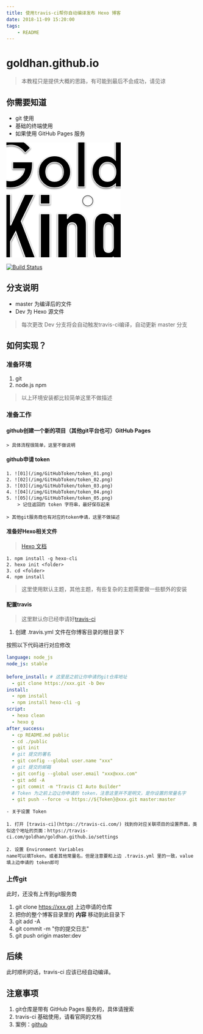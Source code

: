 ```yaml
---
title: 使用travis-ci帮你自动编译发布 Hexo 博客
date: 2018-11-09 15:20:00
tags: 
    - README 
---
```


# goldhan.github.io

> 本教程只是提供大概的思路，有可能到最后不会成功，请见谅

## 你需要知道

- git 使用
- 基础的终端使用
- 如果使用 GitHub Pages 服务

![Logo](https://raw.githubusercontent.com/goldhan/GDResource/master/Logo/GoldKingLogo.png)

[![Build Status](https://travis-ci.com/goldhan/goldhan.github.io.svg?branch=Dev)](https://travis-ci.com/goldhan/goldhan.github.io)

## 分支说明

- master 为编译后的文件
- Dev 为 Hexo 源文件

> 每次更改 Dev 分支将会自动触发travis-ci编译，自动更新 master 分支

## 如何实现？

### 准备环境

1. git
2. node.js  npm

> 以上环境安装都比较简单这里不做描述

### 准备工作

#### github创建一个新的项目（其他git平台也可）__GitHub Pages__

    > 具体流程很简单，这里不做说明

#### github申请 token

    1. ![01](/img/GitHubToken/token_01.png)
    2. ![02](/img/GitHubToken/token_02.png)
    3. ![03](/img/GitHubToken/token_03.png)
    4. ![04](/img/GitHubToken/token_04.png)
    5. ![05](/img/GitHubToken/token_05.png)
        > 记住返回的 token 字符串，最好保存起来

    > 其他git服务商也有对应的token申请，这里不做描述

#### 准备好Hexo相关文件

> [Hexo 文档](https://hexo.io/zh-cn/docs/)

    1. npm install -g hexo-cli
    2. hexo init <folder>
    3. cd <folder>
    4. npm install

> 这里使用默认主题，其他主题，有些复杂的主题需要做一些额外的安装

#### 配置travis

> 这里默认你已经申请好[travis-ci](https://travis-ci.com/)

1. 创建 .travis.yml 文件在你博客目录的根目录下

按照以下代码进行对应修改

``` yml
language: node_js
node_js: stable

before_install: # 这里是之前让你申请的git仓库地址
  - git clone https://xxx.git -b Dev
install:
  - npm install
  - npm install hexo-cli -g
script:
  - hexo clean
  - hexo g
after_success:
  - cp README.md public
  - cd ./public
  - git init
  # git 提交的署名
  - git config --global user.name "xxx"
  # git 提交的邮箱
  - git config --global user.email "xxx@xxx.com"
  - git add -A
  - git commit -m "Travis CI Auto Builder"
  # Token 为之前上边让你申请的 token，注意这里并不是明文，是你设置的常量名字
  - git push --force -u https://${Token}@xxx.git master:master
```

    - 关于设置 Token

    1. 打开 [travis-ci](https://travis-ci.com/) 找到你对应关联项目的设置界面，类似这个地址的页面：https://travis-ci.com/goldhan/goldhan.github.io/settings

    2. 设置 Environment Variables
    name可以填Token，或者其他常量名，但是注意要和上边 .travis.yml 里的一致，value 填上边申请的 token即可

### 上传git

此时，还没有上传到git服务商

1. git clone https://xxx.git 上边申请的仓库
2. 把你的整个博客目录里的 __内容__ 移动到此目录下
3. git add -A
4. git commit -m "你的提交日志"
5. git push origin master:dev

## 后续

此时顺利的话，travis-ci 应该已经自动编译。

## 注意事项

1. git仓库是带有 GitHub Pages 服务的，具体请搜索
2. travis-ci 基础使用，请看官网的文档
3. 案例：[github](https://github.com/goldhan/goldhan.github.io)
